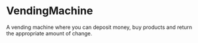 # VendingMachine
A vending machine where you can deposit money, buy products and return the appropriate amount of change.

